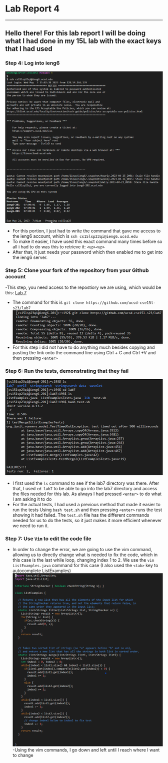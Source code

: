 # Lab Report 4
---
## Hello there! For this lab report I will be doing what I had done in my  15L lab with the exact keys that I had used

### Step 4: Log into ieng6
![Image](Lab4S4.png)
- For this portion, I just had to write the command that gave me access to the ieng6 account, which is `ssh cs15lsp23qi@ieng6.ucsd.edu`
- To make it easier, I have used this exact command many times before so all i had to do was this to retrieve it: `<up><up>`
- After that, it just needs your password which then enabled me to get into the ieng6 server.

### Step 5: Clone your fork of the repository from your Github account
-This step, you need access to the repostiory we are using, which would be this: [Lab 7](https://github.com/ucsd-cse15l-s23/lab7)
- The command for this is `git clone https://github.com/ucsd-cse15l-s23/lab7`
![Image](Lab4S5.png)
- For this step i did not have to do anything much besides copying and pasting the link onto the command line using Ctrl + C and Ctrl +V and then pressing `<enter>`

### Step 6: Run the tests, demonstrating that they fail
![Image](Lab4S6.png)
- I first used the `ls` command to see if the lab7 directory was there. After that, I used `cd lab7` to be able to go into the lab7 directory and access the files needed for this lab. As always I had pressed `<enter>` to do what I am asking it to do
- For the actual tests, I had used a previous method that made it easier to run the tests Using `bash test.sh` and then pressing `<enter>` runs the test showing it had failed. The `test.sh` file has the different commands needed for us to do the tests, so it just makes it more efficient whenever we need to run it.

### Step 7: Use `Vim` to edit the code file
- In order to change the error, we are going to use the vim command, allowing us to directly change what is needed to fix the code, which in this case is the last while loop, changing index 1 to 2. We use the `vim ListExamples.java` command for this case (I also used the `<tab>` key to autocomplete ListExamples)
![Image](Lab4S71.png)
-Using the vim commands, I go down and left until I reach where I want to change
